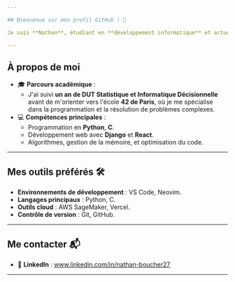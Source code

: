 ```yaml
---

## Bienvenue sur mon profil GitHub ! 👋

Je suis **Nathan**, étudiant en **développement informatique** et actuellement à l’**école 42 de Paris**. Passionné par la programmation et les technologies, je mets en pratique mes compétences en développement logiciel à travers des projets académiques et personnels.

---
```


## À propos de moi

- 🎓 **Parcours académique** :
  - J'ai suivi **un an de DUT Statistique et Informatique Décisionnelle** avant de m'orienter vers l'école **42 de Paris**, où je me spécialise dans la programmation et la résolution de problèmes complexes.
- 💻 **Compétences principales** :
  - Programmation en **Python**, **C**.
  - Développement web avec **Django** et **React**.
  - Algorithmes, gestion de la mémoire, et optimisation du code.
---

## Mes outils préférés 🛠️

- **Environnements de développement** : VS Code, Neovim.
- **Langages principaux** : Python, C.
- **Outils cloud** : AWS SageMaker, Vercel.
- **Contrôle de version** : Git, GitHub.

---

## Me contacter 📬

- 💼 **LinkedIn** : www.linkedin.com/in/nathan-boucher27

---
